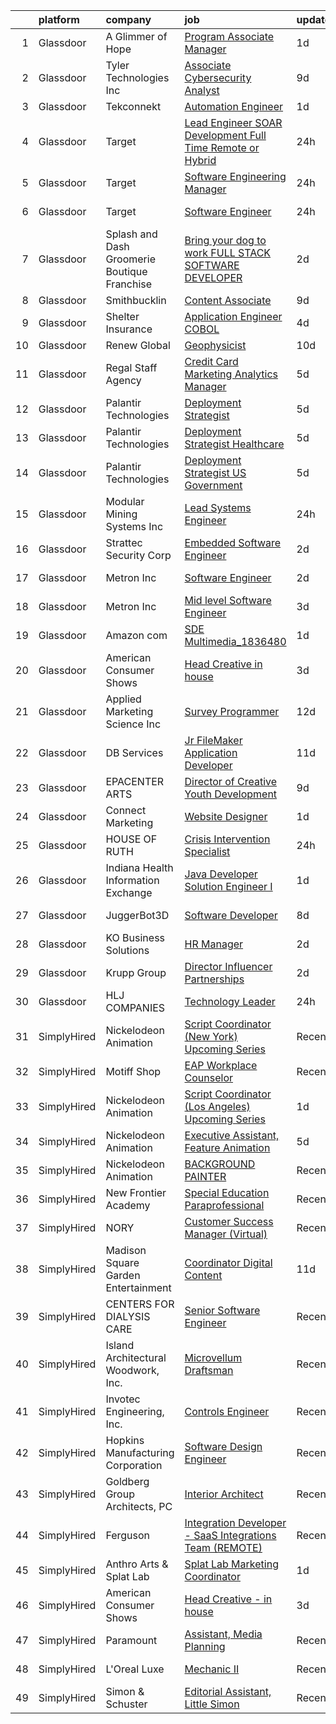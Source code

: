

|    | platform    | company                                        | job                                                                                                                                                                                                                                                                                                                                                                                                                                                                                                                                                                                                                                                                                                                                                                                                                                                                                                                                                                                                                                                                                                                                                             | update_time   | location              |
|---:|:------------|:-----------------------------------------------|:----------------------------------------------------------------------------------------------------------------------------------------------------------------------------------------------------------------------------------------------------------------------------------------------------------------------------------------------------------------------------------------------------------------------------------------------------------------------------------------------------------------------------------------------------------------------------------------------------------------------------------------------------------------------------------------------------------------------------------------------------------------------------------------------------------------------------------------------------------------------------------------------------------------------------------------------------------------------------------------------------------------------------------------------------------------------------------------------------------------------------------------------------------------|:--------------|:----------------------|
|  1 | Glassdoor   | A Glimmer of Hope                              | [Program Associate Manager](https://www.glassdoor.com/partner/jobListing.htm?pos=117&ao=1110586&s=58&guid=000001812d7e97e5816f40a807622e75&src=GD_JOB_AD&t=SR&vt=w&cs=1_41653042&cb=1654325680592&jobListingId=1007913892286&cpc=32919853CE787A65&jrtk=3-0-1g4mnt60ir056801-1g4mnt612mfor800-ed46a25654afe8e4--6NYlbfkN0D-TaUCadRmT4KQEgVKgLrSkve3sjNr1G9RD-_fgIRTo44UCtgZmQixJGjv_fAhQQnrTtERCculA2qved8XmWyYwCCjsy7HuB-uWh5vMYMtquE4Tyufuq-RDVUDiZrL_kW1kdiV6pVwqPiblSTfe3iMQNTPWr_-gflW4-Yyy7sFsg1Bwr79YCZa63sX7HgZwYgKS85b0uK-yLv08g9nP6bmDTt2lOARjIcxOU4v2Z8atSO6EohF0nfWEqLZLYvrwo65qVZBnh9s1D0B2DPHRA6tDoSR3ClLAvNmr8HIVez02kMR1DhqePUC9FfVbTt478GuODqEAhweuMTd6fZssjS-Fl8Unv1sGv1GTb5uYp02fooL0Fm8sgKBpJQFshPqoBptMfd1KHj1-OTvFTIxRy0W25lO9wEogxa3o4v-0TrWMoEIGONsSkMe-6eJjUwh2ncvL9D7An6bee-A5B6hG83moPRrq7X9gjlzkQP9zJZvrP0gc36hfndwoDZtl1-cw-v-sGyDW50vV0gNQKoLfkBkDp6yICgf24q4CcJY1RBBFg%3D%3D)                                                                                                                                                                                                                                                     | 1d            | Austin, TX            |
|  2 | Glassdoor   | Tyler Technologies  Inc                        | [Associate Cybersecurity Analyst](https://www.glassdoor.com/partner/jobListing.htm?pos=109&ao=1110586&s=58&guid=000001812d7e97e5816f40a807622e75&src=GD_JOB_AD&t=SR&vt=w&cs=1_c8cd4b35&cb=1654325680591&jobListingId=1007892946825&cpc=0B561D89933DD0A0&jrtk=3-0-1g4mnt60ir056801-1g4mnt612mfor800-8d737d26a9aa76ca--6NYlbfkN0CeE3Wp1M-8tH35RiH3f1Z9bIMggqs9mWwktycFHRXbIf7vsqZ4_y01WCj-t8XukpKpp9s9rQi8CKZyz0rGYbaEs-4pDjVQew2ZP2RO-Fm4jM8TUERVPQmvfuRkvRt8tucD42tzyLIYn1La40wr5eW2-dGrlnlAtqXQoEhParkpKvQrfkW0ZrEybMYVqO_VKi317CwBAt6CwZ929WRrpjFRO5ZWDpYJ992nI1xdzG4ayFvPavH0oSvZnSID8RC2iD4-ZsBJ1gOttlTn5dkgfhkSW0JnG81DY6R86tsTdq60ajIf9SxLyPSk6YhHmhRlqYaIS4Ze7T3_jMa6chQyzFDU0YNG13fUpnFG19WDjjUbl9kglarxmEqc9_T-zXJ3M2eASwm7vRSnTNDCpGUU2Awm6OuXF-a9B5BctvA8yb1OrxACpwvS3eDmBTP-SFH8WZwb_1xZIV1hqEwzfi1mG7lL3FkhUCz9fAFnX_ZzToraVc6Y4wkuOz0v9gTDMiSzL9NiBeJsJV8u9xTldo_os-Irq-KFGaq-KY4A2nmG_ieRDEtyS4IA5OYSP4reGwokyppqymGvvoxuyw%3D%3D)                                                                                                                                                                                                               | 9d            | Yarmouth, ME          |
|  3 | Glassdoor   | Tekconnekt                                     | [Automation Engineer](https://www.glassdoor.com/partner/jobListing.htm?pos=107&ao=1110586&s=58&guid=000001812d7e97e5816f40a807622e75&src=GD_JOB_AD&t=SR&vt=w&ea=1&cs=1_1bb2cd84&cb=1654325680592&jobListingId=1007914172930&cpc=24BF2F2386F532EA&jrtk=3-0-1g4mnt60ir056801-1g4mnt612mfor800-c3f7e29d6e54116a--6NYlbfkN0DfhRLDY5E7BVY3xhBTAobuSaZ3WR2SqAJ-w4NHeQGDZ7E2wUvMAUxA8u4b9YGJAm3v0P0ftPAzcc86WKqwwI2KjViKv1bOuB0z1GowHxLzZ4S3QGHSb1WcNOpQroL4BOeIM4DNbWJJrZuTFOuASJ8xp3OntdWHFlUelpfETz7AJZAOYArHKLAsh-64WCLpKtEB4SxZrOc7Ldt3opwg9BOE83DFYWJjgKcNdygd-jCBnxwPfdgSXhEd28IDCJbkWqdVz-wkGBtlQDI5nJ-uOSr8HVwHfQhEKPD3g7dQLLQvMiQwyR0t9gX09qap7ur7d1B4-tQ4L9eU5RkvUH8SoyJyM3IceFTu011jhFpjxje15_q7W2g0TRsZ1KFvPb22uV8rqheVlKJWYFSlqesXVolVSCN1SWHa72oVK0Pu1zyDgl8wmGQWiS82rNZjpuM5t9CNRfl2-6cGaWaRy-DFwmwDo8yux9Tz8XqZbFnnD5t4G8uaeLXMg0Wc6Wb4aARCknokB2cmrqTJFg%3D%3D)                                                                                                                                                                                                                                                                                      | 1d            | Remote                |
|  4 | Glassdoor   | Target                                         | [Lead Engineer   SOAR Development  Full Time Remote or Hybrid ](https://www.glassdoor.com/partner/jobListing.htm?pos=123&ao=1110586&s=58&guid=000001812d7e97e5816f40a807622e75&src=GD_JOB_AD&t=SR&vt=w&cs=1_9d217dc2&cb=1654325680593&jobListingId=1007917053590&cpc=870769263AED881C&jrtk=3-0-1g4mnt60ir056801-1g4mnt612mfor800-498bebbec4331124--6NYlbfkN0AgONBeCfCTVljpwzR96jFX3mtyFC--n153CYnqiKkqIbEzGownH_L0_wgVvmdp1a1s3-ZRGcFGIvFY1L-WgGVXFhoIfdx3oMgNO8DUG8Yso_CAIQlSiDry8VjlL-mu-eF-2qbxvvSgn-1l3I80NhtPIcBNfojiYG-hUbLNImg9ZRUvLlG3nPRqGbXzW89K0cpRYcSrl1G23MR9I6qEhzwSRpTejjtiZQoI00iLMthdXcBpeAJQIFPVVWYARyuxYu2JPlIzjagUOIiYCzDkK3MVD-u-ulQSQqwGriLQ4VmoPkA74h862221muYUZTwpsf3BSiLFhbldichU7b3SeGWofacnGRRBiJ1tDm8RbTbPRJd9a3sEAEXuA2M8dVKvdWichqlSPEmW06USv_mE7z4HlM1pzIP-mUKi0fIJBlBtB1G3_DOr5A3-I7E6ItRi5sI%3D)                                                                                                                                                                                                                                                                                                                               | 24h           | Brooklyn Park, MN     |
|  5 | Glassdoor   | Target                                         | [Software Engineering Manager](https://www.glassdoor.com/partner/jobListing.htm?pos=122&ao=1110586&s=58&guid=000001812d7e97e5816f40a807622e75&src=GD_JOB_AD&t=SR&vt=w&cs=1_70eedc71&cb=1654325680593&jobListingId=1007917053600&cpc=AA7790897323AD50&jrtk=3-0-1g4mnt60ir056801-1g4mnt612mfor800-24d006487e840ff4--6NYlbfkN0AgONBeCfCTVljpwzR96jFX3mtyFC--n153CYnqiKkqIbEzGownH_L0_wgVvmdp1a1s3-ZRGcFGIg1sJQOumxjgxikiuSOaff1YWLnaA06hfVUH4WhydwQ2jdYA9yOiBMtTNvblURwUPzlAvp3mZYdFxiUCl29S1OKCrhdIjV-LWFHjIkRK0-u3SXgz1j9rPNGULgHPBGzC8ejsiSiOrSzIh7jlF7lZJpt10Eu0rWOgWMZocqTJy3kG06rcYwzebTPXd1d-1YlX6GUigoaH9SfDmzPMBgSmhnME21VKJk_wWpB2NNZgjvnV8pl7ROsUIbr1xVbZdtRpHu9s1qWNn_ownbFjtfd5iZHBVFoJqyvZdTQapx61PTuqpGlPtljWCUH5W477d8T7rdBUjA3ynlA7tgVg45C_64OiCFE9NDJZfYeBwjCG8jdKuj1rLsGbt-o%3D)                                                                                                                                                                                                                                                                                                                                                                | 24h           | Brooklyn Park, MN     |
|  6 | Glassdoor   | Target                                         | [Software Engineer](https://www.glassdoor.com/partner/jobListing.htm?pos=119&ao=1110586&s=58&guid=000001812d7e97e5816f40a807622e75&src=GD_JOB_AD&t=SR&vt=w&cs=1_f2fa813b&cb=1654325680593&jobListingId=1007917053596&cpc=01C0F35AFA5AA31B&jrtk=3-0-1g4mnt60ir056801-1g4mnt612mfor800-8fb298bdfeb5b56a--6NYlbfkN0AgONBeCfCTVljpwzR96jFX3mtyFC--n153CYnqiKkqIbEzGownH_L0_wgVvmdp1a1s3-ZRGcFGIg9ybXwi-yVlJz8N4FIUy7YDJD3jC62dr9q1D6S9yr6yfkzrie0A-eD-W65RbeCTVouAaN4Fx0G9vg0jJeyMErf0M8751VJS3MxCtYy-zEIbgd-w1nT3cJnPEuoGUa6fIS8El3rfaDGkXw-EXTAhymRbIB4Mp4SYP5Fru1skFYtnghGMWRl0A0QQvsCPmshcIxu4-yWUgp19WPL0iEnCtif52HBfQvh1ZaxPHyOh_8SGiOaOAAYHbzTwOr6_oGZmR3pfzjFRxn7TWA0oNNdC3QJMG6c_7OcYwwPj6B-erba6zi1ySIhzUgshJ3vDG07COaFRrEtPNv29RVEdZ6WsRsd_-SPCBFjaCI9Z3YOncl0Ef5YeCG2veGw%3D)                                                                                                                                                                                                                                                                                                                                                                           | 24h           | Brooklyn Park, MN     |
|  7 | Glassdoor   | Splash and Dash Groomerie   Boutique Franchise | [Bring your dog to work FULL STACK SOFTWARE DEVELOPER](https://www.glassdoor.com/partner/jobListing.htm?pos=108&ao=1110586&s=58&guid=000001812d7e97e5816f40a807622e75&src=GD_JOB_AD&t=SR&vt=w&ea=1&cs=1_08ec7deb&cb=1654325680592&jobListingId=1007909250443&cpc=1B5ACBA47960D310&jrtk=3-0-1g4mnt60ir056801-1g4mnt612mfor800-78820c9df49f3950--6NYlbfkN0AddkgEm3Vjv-cURhWKlqNVMEkgWzzNIGl8NIe4vyvGR0YoviK3crisn5lmX09mHBrTC9Kd9KHTPtQsgOIiA0O9DkMw4NeVkhC1frHP0lUJ2AZQCnBrQsjYTOqXcrnWgokMY-DygJQUmRDMu8VwKp2lCwAQvkt41kWt2R4AQNXsV2ADglhNI3X9TbQz3JmVqTb7xjLbBMLMOtXDOUftuSyJNOTdgxL7eAa6TGd5f0OrEauj0wiG4MQQltS9B2AYtt2ISnk2PQF72YB1DTAl8G_n-CHLTqTVE3S1GRxpaYIC8pFRS549LukJKsLml3yRVWOrWmbF-4qCUQTYJKYSpb-ebYNU5uslO2KqDftj4e4pwy-FZE3trs75eO-vlgFCn3CDzpoBRtpB01rWVniRCFNE3fwD7gpY7nVxw4Y3pRrOawSkCqbcTh0j4Cmb-t6eVN6ZFK8Zc37n8duAqZgHkl7A90avIiHKk6vGwpi_GrBUNQMQUmVJxMJf8Njz3MXAWh3iqigxoOYmWJC4iRuQPmLhhafLGDOtxbMY9kWQptJ7eA%3D%3D)                                                                                                                                                                                                                     | 2d            | Saint Petersburg, FL  |
|  8 | Glassdoor   | Smithbucklin                                   | [Content Associate](https://www.glassdoor.com/partner/jobListing.htm?pos=130&ao=1110586&s=58&guid=000001812d7e97e5816f40a807622e75&src=GD_JOB_AD&t=SR&vt=w&cs=1_89ce9de8&cb=1654325680594&jobListingId=1007893230275&cpc=608BEFD8E68346F1&jrtk=3-0-1g4mnt60ir056801-1g4mnt612mfor800-042ba31e0f1cd3ed--6NYlbfkN0DhniCvcXf3b5kwRTrTq7SUXbuPOXuBjaQasyWwKbMI98tYlPM_qQFwYQcb9E5y9mXFX-GiC0n-dNPxiQ1EXUUw7LkpIpjy1SRV-zm1MoE5efLkBQZTCItxUdLoEmKUr6iDq4CojKlVDom36Owj5MWs2IFyFMTaKijDqtNPEQrIsZPF_vmi95YnW8FsL8YiFeHoDcsmTO30Ldg0d6c3XPVd-10wT35vx7L_mZ4yJDNOysR5Zt5LX8_RHlpA5ZfcM4FaEx_AiAxXva5Nmv-lW_qG2GNxBbNpaYnUxMQBHy9e5FfVYWh_K6jJowq4LECZMNOylFrjCSZsDLYYkZJsIilOiVw4j06ZAd82_onewhaSE2qkhxYXavG97o4qPUqzi2WHQIYAXcI08BnKk9_GAWQDNbLJfnl4GFy_fk-o3OkS0P7KH8oNJENoP_VvgPxjk6WmlgvwidBduhvbLtzDdcnyoANGy6rkZHY%3D)                                                                                                                                                                                                                                                                                                                                           | 9d            | Chicago, IL           |
|  9 | Glassdoor   | Shelter Insurance                              | [Application Engineer   COBOL](https://www.glassdoor.com/partner/jobListing.htm?pos=105&ao=1110586&s=58&guid=000001812d7e97e5816f40a807622e75&src=GD_JOB_AD&t=SR&vt=w&cs=1_804ef9c7&cb=1654325680591&jobListingId=1007902396982&cpc=E14DE64FB992E50F&jrtk=3-0-1g4mnt60ir056801-1g4mnt612mfor800-0a357233755c396b--6NYlbfkN0CUckSF80_UAOhu1P5binJj0roGM5qpzQKIeJexlk27IhP2J-RD8E_n73n-92l3hVtgAS2KvaE6__R9wqm2I_yMc4h7zGA5uR03PwZ3GsLsytXyPXS-sQj81FDdtNN9saSuEcWExbPkrwOI9XjCwkMZSXnGSx3-uLAexipV4HOhZnKkKvhLbiMvt3p7wMGegFhfCMRGM6mN86_GmQf8im5DMQPMxfjcHFq3M6inCd9WN35ocR-mAWiCOqH3vPU_oTaz0u3XJehZY5L9iH4mfv2Xan1mNGea1WrhO_9O1P8Q-d0Pumlw1j1cA5Fn-0UrjKo_m-26Z9sXq-dmcGkrY1nnzTK3IKdjlH9Dqgfl5a5DFh1yPbaHhb_Jok_8lzqnaA4Pb7hBKOetcvS7TtzcBZ_V2XXy8PhmYWGEJfGCfnvbZWiFJZJv-3OKhq4JTl80yuhaoNKOcnpHQREHn9TR-VyqBKzIhDDF3LZ0WWW9nv7FrCeX5qYc25WU8cZTNBUyUThFK0McOV5FNCONAZJwDrlxsXEaULfXvQCTAKmDGxyM3Yr-U4Y1smZp4GxeJ0C-khkSjDJu0KY7F2EzlixEi_gqqc2ZNUr-wMzCvooPV7JpJsyuRAyZ1r3t_Eq-oMiYSWA%3D)                                                                                                                                                                | 4d            | Columbia, MO          |
| 10 | Glassdoor   | Renew Global                                   | [Geophysicist](https://www.glassdoor.com/partner/jobListing.htm?pos=116&ao=1110586&s=58&guid=000001812d7e97e5816f40a807622e75&src=GD_JOB_AD&t=SR&vt=w&ea=1&cs=1_9df63774&cb=1654325680592&jobListingId=1007889348443&cpc=E04C949A9101C6A2&jrtk=3-0-1g4mnt60ir056801-1g4mnt612mfor800-4d58a85e218eb69a--6NYlbfkN0DVo_rh8YuhxNdaMOSxwMRdqiHdhybzQX8cWjxR2cmpTmdTW5Wdi-HIcTKlF4SRT6DQCd60D6ca23rfPOM_4u2UaiVqzhHQZo-LshT5O-ZjpSSrEQx_666Fo0OwFRgcp9lRsSsso9L9XZMRkqqSr1pdt57b0gUb-kMSE6kpEkTn5telkR6WoKa5iOjAA7kF32xrl-LIMOjTUMT17nEiHGEdI25Ggcb0SvYcMKdx-ztMeNbZdgmMCSGO8NyJ7pHeaz6LUXYFhls4TXApcSMdLOCUf6xg7nYW0FTcMKJSNcOnnnQHZnQ9vpJVnpAAHfTagvxlitlmrpcqTLX6H1HYX1SuOPclgx2O5GEZ3icGmxJ9moDwdlBYECbKKTa8hgi9UmuS_KigOPmM6usHNnYaI5UfzcJjbCE42Evb9rvC7-gw9kSszqAQXaCHpMbKoMVMK3YThAaNXe8fO37uNSn-_0Zfb9X2GAqhy7w4hiFbg_xnt23XeRIHqewkCPc8O0Z6Xmw%3D)                                                                                                                                                                                                                                                                                                           | 10d           | Remote                |
| 11 | Glassdoor   | Regal Staff Agency                             | [Credit Card Marketing Analytics Manager](https://www.glassdoor.com/partner/jobListing.htm?pos=118&ao=1110586&s=58&guid=000001812d7e97e5816f40a807622e75&src=GD_JOB_AD&t=SR&vt=w&ea=1&cs=1_a808245a&cb=1654325680593&jobListingId=1007901756658&cpc=1EC006BEB16B588D&jrtk=3-0-1g4mnt60ir056801-1g4mnt612mfor800-fbb753db1c6a36e0--6NYlbfkN0Bzkuy17zoNwKMVjyusHhR7JNYo3SmelKzW8jp1Pa4TkxStCUINJHKEs-IJhecjBEOMokPGyaff1aXqsLKDWakR6CQ9PyDMp5CZwtjSRZpFwNqlMTXBUF-UqjEbX18BedRqlrxXFu2-P63rxccaI1oD__x0_h3mNlrZZrHqHdlqUZuOOFvbvo2iWTLBiNjlbJIIBRd8_NhksNCMalr4k1FsB9v8ZLn9Tuq0X3y8qPWngVZK8MlgGcaFb34dVgylSBsHFpfkc7VFwGq3kU8SZon5kBhZZvSB2xgSSvIzEcnaOdUxdyQfjarcAwIW2pf_LiFVS6Qr8347rBOc64N2UTVUTgDM0hsG_VuzLCICcEosmeSWaE25rmYRiXG7kwDeWAYDzGxluMOJ4WzcNC290pFVeAgsyWLfQLCxflXZaZQbpaMFr5WYMwao9xKUnNWK_MkjhLfl3kXLaqR0J6iKoekfecXYyvBFGXaAGloq7LQjGEj3w_F6dUx6tk8YmMEIK9s5ghpmSPft4PU7y3MkfUXpmg0gqVHcbaA%3D)                                                                                                                                                                                                                                                | 5d            | Remote                |
| 12 | Glassdoor   | Palantir Technologies                          | [Deployment Strategist](https://www.glassdoor.com/partner/jobListing.htm?pos=127&ao=1110586&s=58&guid=000001812d7e97e5816f40a807622e75&src=GD_JOB_AD&t=SR&vt=w&cs=1_8863086f&cb=1654325680594&jobListingId=1007901705402&cpc=8F7BC0C6B9F707AE&jrtk=3-0-1g4mnt60ir056801-1g4mnt612mfor800-38aa2cfda64247ec--6NYlbfkN0Brd2bbJv--kwJLf5E6dthOUocw0FyT9949Kzz66cUevmgVuLUFWYj_oOBcuZnSDrMJmgazNo29NBZnqanxaXe3bKGW7I2XAL2xMQuFT10YS8E7_shlxP8Ah6qZEAfjv7lcWpLlCvp2kArpLjGp0a-5wZ9xNCk82JVFwvRDgT7EeEiAett5z5cBThgYhPVJw-pCtJ77dBAF-rYo2_1sDe7snMc26sbulkQNN340-u9xB7dUrKiA-MXOwc2SnUXTUl2OEJvqzphPt_gOM8Om2ShNTINDPqXCqU0ElljkBNEgqOoErkx673R6NIScL54kdkRDt5cHOANAOzxIR8De8GL8MVusX9aAM2WRGjDJqpXWaxI_0uyylwnpfgDhCMCOvT2KfGvvSAllL77MqEOe4Iy1rN0bYPE9iZf2Ql7eWbD9Ovv0ULgB7eM8trH4kXZTqxU%3D)                                                                                                                                                                                                                                                                                                                                                                       | 5d            | New York, NY          |
| 13 | Glassdoor   | Palantir Technologies                          | [Deployment Strategist   Healthcare](https://www.glassdoor.com/partner/jobListing.htm?pos=126&ao=1110586&s=58&guid=000001812d7e97e5816f40a807622e75&src=GD_JOB_AD&t=SR&vt=w&cs=1_048b481d&cb=1654325680593&jobListingId=1007901705382&cpc=1641D5D5536C06B6&jrtk=3-0-1g4mnt60ir056801-1g4mnt612mfor800-935f1ab8c6373021--6NYlbfkN0Brd2bbJv--kwJLf5E6dthOUocw0FyT9949Kzz66cUevmgVuLUFWYj_oOBcuZnSDrMJmgazNo29NHPVeRA3BNKqnnnpgbg9mMeIU1QakFiQZR04gWu6TxyVrOYOZv3bYYxa6h_QE-VkWJacFwEfbSdN5mXbMq-TzIKSHhO6pqNIKi_clCw8GFPcyCA7AJQYQgTIUXq4D3WUZMrcqAXX4siXBn8j3cLNAvDo9phkyvY0NNpjVMkT__YubrcQ5a3TPUHLcWJmsSpyTYVGl3xaD4RSqMWWpqtXvIwQONYwjo2ZgHsqmzXbc0-wVjFirPmvUrIY1ZqcNGr-l9IcyRST1Tf4oWnvHrsn0CyRv36Aki9S8FyyhTU9NxzgzzwKq0QGhl8ru78J422xLjmoFezVICwUeNxEfYYYdtY69RbL_t_QlLZWFrxdoOgMPEDxOgrPLIk%3D)                                                                                                                                                                                                                                                                                                                                                          | 5d            | New York, NY          |
| 14 | Glassdoor   | Palantir Technologies                          | [Deployment Strategist   US Government](https://www.glassdoor.com/partner/jobListing.htm?pos=129&ao=1110586&s=58&guid=000001812d7e97e5816f40a807622e75&src=GD_JOB_AD&t=SR&vt=w&cs=1_15ea7957&cb=1654325680594&jobListingId=1007901705387&cpc=83630893E902B957&jrtk=3-0-1g4mnt60ir056801-1g4mnt612mfor800-63e49f5c5f35bec9--6NYlbfkN0Brd2bbJv--kwJLf5E6dthOUocw0FyT9949Kzz66cUevmgVuLUFWYj_oOBcuZnSDrMJmgazNo29NPIPKrrX2ALKSyUq7D8n3uTx9QDLsC9Uxo8inaD6610sjaw-jTaBvXjrxp7y10KXjtviNrdEsGBW_xL9x8ObvDdnJZMKIn-pLUAvs4arvMxpQ8p4IqIli7kVncgQpzAUudezyotkkPmCoWWUjV9n7UIG8vJ-K1GReumTWT5kGsCvjJBcZPEG6aQ5DAfNXXWAYlfXbpd93EPp_D18NlK47IudugIpS6_gif2DAm2UKT8FSpsuYJt24jAec4N0Px5rkq_Dj7SNgKhUIiuYDTAyuX8OW4fycqZLFM5wyME8zQ33F7WI7Wej2nG5LL_G2_iwL5MpUQ1s57HDxugginogW_GclU2tbBWtoLEw8TAAMZJNOwa0N7oTK7o%3D)                                                                                                                                                                                                                                                                                                                                                       | 5d            | New York, NY          |
| 15 | Glassdoor   | Modular Mining Systems  Inc                    | [Lead Systems Engineer](https://www.glassdoor.com/partner/jobListing.htm?pos=115&ao=1110586&s=58&guid=000001812d7e97e5816f40a807622e75&src=GD_JOB_AD&t=SR&vt=w&cs=1_24a10cb4&cb=1654325680592&jobListingId=1007917229392&cpc=1959DAF898583D65&jrtk=3-0-1g4mnt60ir056801-1g4mnt612mfor800-a5c857e159a266c0--6NYlbfkN0AQ561ay1wlpwwhdtq6_0MXzi4IddAut0DfJRQGYNB4Gnf36EVxAOZw7ujldifRfqEAmeZLr5YP98R5P1sfYmPeUIIgOsCZQpsBWpjbgLERNabES7rJda09W7DPBaltD9eGXIM62bLrQpKYnLO3-1uGgz6lt2hFCe2Jn44ESF-JO3x-RMeKt9bYnDm2V4Dtt_8Gd4VF1c32PTSNgXvjh3gMC8Q99Po823aHYrShcJ-uQlgQkWBacptSgXR93V3TUrEBXfD_YYtt8t55xpTLZvQDc1oZ3l0aS7uM5oWs2Kw0c1hzfz_ORgIu5pzFZfT7D14FT15ChhDjCCtFY63QFx-_tYFWpQRj7_LU1vM1vF41fOI-NOZUrnqH6gSNvPbOyko8tDBavE9-ygXbFkB0vnGNhL_zoiEi4zpQNlcDJ_BoXD7Nx6-lA06-G1SQhFe986NXfIKkw27FGGqtCGRedfsghgpdt6PLw3i023ej8rg-0MiEB4Uw9e3EyNmrqMdhPHA%3D)                                                                                                                                                                                                                                                                                                       | 24h           | Tucson, AZ            |
| 16 | Glassdoor   | Strattec Security Corp                         | [Embedded Software Engineer](https://www.glassdoor.com/partner/jobListing.htm?pos=106&ao=1110586&s=58&guid=000001812d7e97e5816f40a807622e75&src=GD_JOB_AD&t=SR&vt=w&cs=1_991b7219&cb=1654325680591&jobListingId=1007909306657&cpc=958EC63752305F52&jrtk=3-0-1g4mnt60ir056801-1g4mnt612mfor800-36ff7296ebd912e7--6NYlbfkN0Ds6hp_S9GUQDQFu2ynQ_iItyknFtJ18oRcs22e6x7_M59LDGlCTt44KUNxFWXxkKpsTJ0wafAK7IUl6s_7Bp7RE8z5yz_DrHL4gOWNag0Qhpy9Bnop-2VAQD6GvhNKBrQXh_mvbzXOG8lz6t0LtyyrveWhTPa0IPYmTtxTtdCPjC2JdwT1552hg_9XmbweTbFz0wgV7Tch6RuB5LGPvD8wDHlb2vYkbt8I2SmNfMunvBcKxUp65YK3n6XmMeKJYr8wa5Ml56JDklJJqDoL79huIA1Ub14Ah32dOGb1bKaiITVm5h82k1SOqK1zQ81oWFp2Y2IOLUSbQFrsLPe5Br3CZQyimUDIlpp5QfNVtCrrzoKDLIK0JAX3M1LGeCzXLyu5pAcUzZ7-8fh_3GA_znAyNVlJgXfffyuDOo8ALsOpIXxLA0ooRfiq3Th4EmdYYqS2mJsCcHOawH617oZozOqjL1KeF2KO5lc%3D)                                                                                                                                                                                                                                                                                                                                  | 2d            | Auburn Hills, MI      |
| 17 | Glassdoor   | Metron  Inc                                    | [Software Engineer](https://www.glassdoor.com/partner/jobListing.htm?pos=112&ao=1110586&s=58&guid=000001812d7e97e5816f40a807622e75&src=GD_JOB_AD&t=SR&vt=w&cs=1_9108f5a6&cb=1654325680591&jobListingId=1007908920911&cpc=C91F49772908B976&jrtk=3-0-1g4mnt60ir056801-1g4mnt612mfor800-34cd4c5963e03635--6NYlbfkN0Ch7hKpadESJfgro1bG73Kra14uv7livYd-0V2WnZ0_gNzUwcoeI-SmuItXkT7hllJc9n6GwPCN2tZMNluEXwvHifl3FX3mqYulSy5tZDpshMoxkgmTz9GINnujcITm2pgsAdEbxqkjMZqSku9cL5Ya6Eqf6a_hMUbbCnxs_rPSOeGP3msspI6ZO3h9f1KzsBb203_FiYKzwTcuwRfunwbfhYIWbGaoYOuBIkyQoZCfyvkLWWT8T4YEBM37bTNu_-6SK1QdYkT45OkkcU2LWyuTl9QqlWzL1fxMzBHHACmsmLaH2FvpNhLlDeFWcp36LX3E8FRXwpSnAsnJXh6FT2xAKzWqzOBAx5iSQljk6770zPz27O597j1rSt84ilXDKMqVyeqH3I49OJM_-Bw1rws864nL62DGe1majBIVJY7MFdzV-44eIV5exXiV8eOM7ajqxBQO8KOjdsQKFFiXcl2Q-v0VTCabctsx95NjC6FHi10CSwn4v2tbNMdEdEyqnidaEAIep_wJy9WGZkeiJ114LOhDep4gvabgzhL4WMk5dzfzlicqGlJNhCRLvGB5MrCjHyn7UsuFnJgfp2hBcPfmeTCPwLSAosfaFLAEJSg-c44ywCRDykhBKpohKtfDmw4SK_F5ps9Z5YzUHociyZEZo2k5GERek7_FtRmwEKu27gp_tVZ_NRlEKSdIhwZ_qQzvG9GBpfMhr_Stc8NlxocZlOnxiPcSLbkd4PzMT6JKNGkdwPce_ASqdPHpKU3OmdbM1sgaWuINn_y9flTq1QoQouVNMsUdP14%3D)           | 2d            | San Diego, CA         |
| 18 | Glassdoor   | Metron  Inc                                    | [Mid level Software Engineer](https://www.glassdoor.com/partner/jobListing.htm?pos=113&ao=1110586&s=58&guid=000001812d7e97e5816f40a807622e75&src=GD_JOB_AD&t=SR&vt=w&cs=1_40d6714d&cb=1654325680592&jobListingId=1007907102720&cpc=C3895B302F20F0C8&jrtk=3-0-1g4mnt60ir056801-1g4mnt612mfor800-81bc22ed8d1aa9d1--6NYlbfkN0Ch7hKpadESJfgro1bG73Kra14uv7livYd-0V2WnZ0_gNzUwcoeI-SmuItXkT7hllL8fWS1VGaDOc1m9CgaRUsOo7TwmQCLt6J6FNGwfxyZmVFAAEMv8-kxI5cvg9OZIdQsgPv8h4nSQXZsuM8NLdK3n6QI3ELJg5Jl90o4BiHrSv3rJmzfNmM26KyN9l6KxN9109VOIzFqBFmeAIBM6Pw1SnUvDClVYcts2mzoUheFld08Z4Hu1-0DnRnaOlL8YrHGeiD1vY5Ntmyx9jFBf8vzR_2lAKanIhuvmWq1EKrl8V4QEW9vV6kuvdKkVsBgDQ2xoeh6JYdIT0IwoR2cURi9h7SKEFBUyIEQFMBLOEDpI3Bd5gIBcR2FCZajxRkQwx-8VA0UdeAGJch5GcdsTBPOSHXAW3_Z6Vp1ggJ4p5pH6_5lAk3aNzKo03miB6ssL1DljUKpZNYJXwBGdJILHBVmySZgX2qglNsCwGtqKJW6cWHXAV5GO9GXiDIHUFEaQgORR-EJRug6CY9EJsgL43oX_LSHaAb9w9ALjC7kW0LY1-qC4HfNtz1-4uqoi85o6w2Efq9c1HtFRc6nh1W-hcm-hwIy1p7fWOtoX_SOMCC3f_v7L7zAARudXE3ZttR0o9lqMBUxBM_aCEPFMXuU5GOmMUaBXLQQMwJRe5iNt6u6_WusBqyk6ow0WkCuJbzxfLCRQwo7qMSuKSofjfekKaOGF0LFHOkI1p1RMfMNTebV79CjhWHJdzRHSEUdX23etK9MnKap7XRETVP5iIcllraW0kY1Er3K2VQ%3D) | 3d            | San Diego, CA         |
| 19 | Glassdoor   | Amazon com                                     | [SDE  Multimedia_1836480](https://www.glassdoor.com/partner/jobListing.htm?pos=104&ao=1110586&s=58&guid=000001812d7e97e5816f40a807622e75&src=GD_JOB_AD&t=SR&vt=w&ea=1&cs=1_b52f75be&cb=1654325680591&jobListingId=1007913734256&cpc=AA797275D70DCCF0&jrtk=3-0-1g4mnt60ir056801-1g4mnt612mfor800-b21dc45b1d400cd6--6NYlbfkN0Ao1sXqsfl_eKMvAUCHN22fcucLWVoEbECIQPomdFbHyzE-XdJ6ovdLF5oe8dJEiDiXlbTUjLrST4A0mzOb-EBTmzyy1Q4Bxn-O32QuH3tDepFeHForewxx9DalSxTv9KUFR1ZsfsnYEgof5JDuodR_clSstkHLINVyypftmVjqE6DcVJrUJdUIW9VbNpE-3yT3MRkJ426f60mBtXZwLWqGknpwpqbCTI2d864GUTLXygn9gvsRoWX8yd4IrgY1rdUwBrvOUIuwKMdUZjA6FwzFKuAzRdyVoAqbSuEekY_YPfMq7Exz5djw6eAk6QaPSxltNWkkWC3iH4iRn3VxEP49M3Tbw8syI5CoiQjixFqekazd2Om7M_mLZr3139SBMrx-X7JU7dgE51hL3JJ1Nc5t-KbxjyNm64CUQzDfvovw8c9Hd-Ss9diSiKYtk-JfDs7Mgp6RQI-mlIkeZbv_L8DOI_ciB1hyEvw7Qb6_1Ys8wIUcShQPPc6S7oIlLxI-RRp-9e6txiHOiw%3D%3D)                                                                                                                                                                                                                                                                                  | 1d            | Remote                |
| 20 | Glassdoor   | American Consumer Shows                        | [Head Creative   in house](https://www.glassdoor.com/partner/jobListing.htm?pos=114&ao=1110586&s=58&guid=000001812d7e97e5816f40a807622e75&src=GD_JOB_AD&t=SR&vt=w&ea=1&cs=1_b5668527&cb=1654325680592&jobListingId=1007905200479&cpc=217C45A42544DB93&jrtk=3-0-1g4mnt60ir056801-1g4mnt612mfor800-968deb86dc55e2fb--6NYlbfkN0C_W2lilyPG5cn45zLqKUj4kAXsYkOfw2aTcO7iv8jUnpHu5VyeipPG3YYG4StJSnV_Pd-6x3EYCKj0xmimCZs4xpfpJubVIGXRlVOwEV7JYkbdHZSgCtHGH8pqR9flPZkpV0F6vNbX-oAqdNC3CtM8v_uMhMDG34--KcgNvmYKOfJ2uWFXbBsJGK0eHM_BJ4OraCsyS6l8xMFJVdxZhvekS0d1Qmf1y3vb76rWhDPISJokmKe5xEqVfRVBrEZuaWoLfujxOVqLzzEJWUEjpvSg_wSl3-CinkPRZWaR_uD8VMXl9C0Ody-wi7ofOnNtTdRUdBHdOzb5B-4-cXhU5OmfwI9j-B0IZCuSOMMHHpEBZJwJRl9yfp0Ob96_24l2LwSgqpa-4ra_gfZyjoo1g64UjGJi1qbY1-WwfzLpbKdhKsy0XjmAmBeYMaTm7p1Qjw6423v4aSd9qdgzYC1zkfW05G3PDaXrY7zKX5Ld0J3-N4KNHJVWHZuGvGCAxyCAjAE%3D)                                                                                                                                                                                                                                                                                               | 3d            | Remote                |
| 21 | Glassdoor   | Applied Marketing Science  Inc                 | [Survey Programmer](https://www.glassdoor.com/partner/jobListing.htm?pos=103&ao=1110586&s=58&guid=000001812d7e97e5816f40a807622e75&src=GD_JOB_AD&t=SR&vt=w&ea=1&cs=1_043261cf&cb=1654325680590&jobListingId=1007882657978&cpc=9FB140FFF0D62C37&jrtk=3-0-1g4mnt60ir056801-1g4mnt612mfor800-17a17f02fbeb3a36--6NYlbfkN0APToHrk7ILONyRglvlT3LJMO76dZGJsKlG8WQjsY8Cq9XiAb7ktDbIncz-Mv5ln4wJAbXcK8FSfi3-nSnS2zoA8wKMFQ2w4AVNJtroef1LK6wLsaPsiPzWvbPO5qpUhalluF9QdVGK_V6TX-xDGezWilSxcVjMef62QOzaZWC0mlrjImFSvhYZKOTA-DbkKws159Ah4fn55yN5uCdkR_O1oxq624Ra5M2GJ3m76c9FPLWn2icw5UHmSF_JseUzP2EFdJ3_q35A8hJ3hRZ7iJBgMomMAjDCShEgfpbZWKVopG0PlCOnuVSrE70zyX7VOUkPsR5m_m1jOJMHI3eqOW1pi5Of88DcrG3hTvNV36ugEnK5Cp7hMX35yeLlyXYohe6vfnIa3Au5-NLm8XudiiIj8oKBW_MdNkwov9MkhftBkyVMJ_TkmUIB4waR8KL_D_OYV3ic9r9NGwCprr3fE7GQEoaodM6CB_0DnUFpWWjTuiMxSfcD4c8UWMSn5JCF1shsL3jnnRMVtw%3D%3D)                                                                                                                                                                                                                                                                                        | 12d           | Waltham, MA           |
| 22 | Glassdoor   | DB Services                                    | [Jr  FileMaker Application Developer](https://www.glassdoor.com/partner/jobListing.htm?pos=128&ao=1110586&s=58&guid=000001812d7e97e5816f40a807622e75&src=GD_JOB_AD&t=SR&vt=w&ea=1&cs=1_396d1510&cb=1654325680594&jobListingId=1007885153613&cpc=987D8AFE463DF687&jrtk=3-0-1g4mnt60ir056801-1g4mnt612mfor800-cce996285365d3c1--6NYlbfkN0BNH08xNr-jeX9VyyUulF50fCMVz2QxsjysJAGC1yYdwa936RwzMQJaCoKQcHnh8dNs7WOSIaRyS9Z_VISH6cgljCImcHX5IWlFNu0w2xFBWufvRb5BDQyM4N6KFMlHPoWs0x6a6sDbAbI0ju_3A_BrvX6Qk3f6MvfRZQMr_S4Sa7M9XVwbrrYpn7Za-GqTIlI3Z3GcpYHINX95sKT1XSKvpcc-9NawE1e5560D178M-uUgBbV9fxEY6mKqmVAsIxPbrlZaoCxEUaeqtfDpH6gv6iGRdTwxvIwF83U-TeZaexM1QdT_CNTyippfSkjOASvH6yIGo_AXMpJ7bOcdt78GdXcn_OIJQE_ZE7p94X1licZCIWwckiCd0emr-CFwklPAjBrgjcnS__N9KKjDjqpKUEy-hvuNKvJxM3Sk-NgwLs27WLjudG1lKropD8QQ_cFGmYEKbqgrTQdZD8OIhjWHj9IGWOff11G1bKg5-3n1EJUUsES7XrUccygn6wQi-ud5HcmWh76kFnPWEifok1wFF03AAvIZOXqs9WAXzxfmmA%3D%3D)                                                                                                                                                                                                                                      | 11d           | Indianapolis, IN      |
| 23 | Glassdoor   | EPACENTER ARTS                                 | [Director of Creative Youth Development](https://www.glassdoor.com/partner/jobListing.htm?pos=102&ao=1110586&s=58&guid=000001812d7e97e5816f40a807622e75&src=GD_JOB_AD&t=SR&vt=w&ea=1&cs=1_af1b952c&cb=1654325680590&jobListingId=1007893624922&cpc=80B915E8E3483F7A&jrtk=3-0-1g4mnt60ir056801-1g4mnt612mfor800-87de1ad08969611b--6NYlbfkN0CcZhUP2E9EOK60BEmcmWccN2D_UsH-geBDKNNvE1g8kNTz6ZXI3UzPo5CqNRvLd-IOyRmldD1N7t6CeHHqzH4eY3FP4mo9Ts3agYWIO2Ql5wynlpCtSwkv8j_dfYnz9_T458Ayd7bj_Z04FbCUxHQiMmcFbAV7BkGVq8-6B26MUc-E0wkdlpH4w0Aih9Tt4rz31A_Amaxwfxz3VHVqZ9-owmZX-qxbAduSVAFgAIGZ6A_WmnDB7M4R2pdBqWxlfUeEOiv-dYMxasuse1I5SwMDn1AoYVBQswMBPxGntZPy81rZoVd4i2RR2JAcFvrDIwiDyEu2v8Ma276kV_orYII0KboC3TnXIBYBlkGB_UTCffz2XG87AyhpqIdZXk6Q4Ea9viS5iwMvuApyZvuxhgxubYuYO234PsleFSIoSYDGQ1P0UHUNkc89kZm2CfnkDMrGYO68zONBkmeW4TenmB1pQxgITbOoMH6hyZ_tbIXsRwBtFoeql0YR-IfTmX_wr54S84mWHOfVmX3fUyM4jRzJ)                                                                                                                                                                                                                                                               | 9d            | East Palo Alto, CA    |
| 24 | Glassdoor   | Connect Marketing                              | [Website Designer](https://www.glassdoor.com/partner/jobListing.htm?pos=121&ao=1110586&s=58&guid=000001812d7e97e5816f40a807622e75&src=GD_JOB_AD&t=SR&vt=w&ea=1&cs=1_70e62717&cb=1654325680593&jobListingId=1007913823562&cpc=56C4EA4A1A191A49&jrtk=3-0-1g4mnt60ir056801-1g4mnt612mfor800-927f15994464d5b2--6NYlbfkN0AOU4CupoEszF6aan3T-A3z48ZUg4zNuZDs-C5FmGNPwjrS6MU4_JMJdYnkRwJBDKWmYmSQZpOqFpiqq_XaZRCj4rwdFgoOGeR1U2lhatFxECFiHteJYtSW_81fZQJ6_lgTICdxSsw2Zch6dBXqzf5NBAgxzbSGwdzn19Ymikje2OqfzH5bU5GYxPrVtmIqvYpVkTtJMPGg9XBEnQQQ29wco8vJZ0dKC4o8PP5xKj89reM_aBo2Q9dsMDfXeYUytZ3F3wuKgbrErMGYahnG_GbQs6hELkPLdtY9bbs78yRnttfqzwq_cV_6QN9Gvy34T6X04gwxHMm-t3fS_JhrF18qaVVYk3GQgxdZwNy_QQCegkHrgCIn_sPF8bSjELDq2REgJk29-5hG93RXBnZ71277pu_36Ro0FVhxZm_E1TBAw21PPd_Z042swT0eAoQ6lLjGd5H-a_BpOrKoU_J8jFaZwjne9Pf-VitiPkmlktCAk5hX8aRrNflhX-zrK1WyYcU%3D)                                                                                                                                                                                                                                                                                                       | 1d            | Remote                |
| 25 | Glassdoor   | HOUSE OF RUTH                                  | [Crisis Intervention Specialist](https://www.glassdoor.com/partner/jobListing.htm?pos=124&ao=1110586&s=58&guid=000001812d7e97e5816f40a807622e75&src=GD_JOB_AD&t=SR&vt=w&cs=1_567a4e10&cb=1654325680593&jobListingId=1007916109406&cpc=A8EA696C92E7776B&jrtk=3-0-1g4mnt60ir056801-1g4mnt612mfor800-1e9458395023bfe4--6NYlbfkN0DK2XkJiXCRyha1E96ai4drX-sIa4yC5J84fCB7h7fupMzx5VJLfi_Wkz36HnRKLMxAb7sNtUIui6OZ1y8BNli802JQBIMncQyBKgO7PDd1Br9VCMVtcsG6YIJK9YktIk5q4AM2RRB8EhJrB1l60CaQbFnITND-_f69tODs0nhRwRBbrJ7rTNz1Nl2x15ZXmjKYkc78LKCPE4Qr8Voz9oswhGFhL-qaABz_jK4pdTLRrWSyka6wSHYdMpkj-p0SVNYpsFfhUxdOpObP-dqsf37ZDCIpqjrEPaREX5OM-nP7FfXGYa2mMvYGgj5JGwApJfis3hIl-Vxrh-sFmRsjct2bZwzwWYCs6_q_WuvRcSRwcFKz5bbM4q4PGMg2wZac5mcoKWpWUwCIJE8CykYCypJBkwvPRBc-gBpIQz42qZ-pZp2QFIcyRPGcz6LEofC5yCZCE-uGq0wdcljPh1OfCwBv9dlJ2ncCRh1cs6CETxgpoA%3D%3D)                                                                                                                                                                                                                                                                                                                | 24h           | Washington, DC        |
| 26 | Glassdoor   | Indiana Health Information Exchange            | [Java Developer  Solution Engineer I ](https://www.glassdoor.com/partner/jobListing.htm?pos=101&ao=1110586&s=58&guid=000001812d7e97e5816f40a807622e75&src=GD_JOB_AD&t=SR&vt=w&cs=1_61685aed&cb=1654325680590&jobListingId=1007914091842&cpc=38F7EA1A390C3550&jrtk=3-0-1g4mnt60ir056801-1g4mnt612mfor800-da08fa9f022a3006--6NYlbfkN0AIL51zB9-ILhtu9CJeeMo3F6SHyqDwg12O1-UwX4hFYaTazvNUSbRhZ4aR4S6DGobRpAICKS2R-JnwPgQFFLKXT9k5LmZ1pbc0tv3IpwbCap3eoeIJrCdw4pKt0NADLZpmAXF_GsX3PhttZpYu0_v98y93VkLRFyvMgFCpBRctWJUA5kxobmexl8tMfpERWbc6sjzLUpe07Z76WQ9bIY47a-QbjQhBnCG79Z_PGuJ2XmCKgmOMt8k8iTNqdr7rAo1bq3-j_g-wrnNhRWjNQLp8jL8QvHPb3frjqW5ly7OMBwOEI9JpgSA5lIp_hMs2BpVp3I7IceuDnLpE9ZmNHxI-0IuoVdGo7anDQkJXndxXwpoQxms2SPAgkCK_XV50pQaH4KY6Jp_4d8C9C48A_FD3z40_ZZUAccxEkx-Sw9CW2xLeCQbuHznA8bsHEFZ4t-bmem5ryAMLmcYDKPEu42uhhcfGnAO6WbQLWzXSL-cT_etzOayF3dre)                                                                                                                                                                                                                                                                                                      | 1d            | Indianapolis, IN      |
| 27 | Glassdoor   | JuggerBot3D                                    | [Software Developer](https://www.glassdoor.com/partner/jobListing.htm?pos=110&ao=1110586&s=58&guid=000001812d7e97e5816f40a807622e75&src=GD_JOB_AD&t=SR&vt=w&ea=1&cs=1_8dbfb9bf&cb=1654325680592&jobListingId=1007895529020&cpc=998AB1121B01004C&jrtk=3-0-1g4mnt60ir056801-1g4mnt612mfor800-fe487e633f2c9d77--6NYlbfkN0D6R_LooIo0XrhooaEU74opfISuQnu_V8ZR3VJvibYqco5pcIz0yYB8Ieqd1FkhICQdZmwB1le4wLprn9-SLhES_P3_FDVEzkuWPMQTGt_ttZ29oX6OyOlV0ANOoVlJipMkrSpf5-MPTLxiViNojMGK759bWI0xcNHN1aAkc_MVoHbKbSR-NGx65tNAebyb_RDeCPyKcUWepYMJpwb9CWurAhnSd09NuydpLjltb3eFfpGsuXy3aGs96q9IM-0XYX604moUwY9Tko4MyBsY2mqwxKsWVamrN9MWK-77jlynYJj6jQqriHfKj1zZoQrlXo1jjoSvAnTUvHyqsO3ZQrUMawV-y7MAStp7NzLAs1nb2bDfH2GiIyVPdX8PAykXTudnJ232ofF71L6Sqd12LMvrRjks-zVtv-8WE0WeD7TW1voPi6gf4rFknBTg61eafU_v58MIBaEcaCeUZiwENAwdp2CUoY7n9jsWmgfJCgrihi5aDMEXVW3eDtc8UoDbOAgs9naLJunlrQ%3D%3D)                                                                                                                                                                                                                                                                                       | 8d            | Youngstown, OH        |
| 28 | Glassdoor   | KO Business Solutions                          | [HR Manager](https://www.glassdoor.com/partner/jobListing.htm?pos=125&ao=1110586&s=58&guid=000001812d7e97e5816f40a807622e75&src=GD_JOB_AD&t=SR&vt=w&ea=1&cs=1_12c86564&cb=1654325680594&jobListingId=1007910484821&cpc=D910AC0D9B8C6152&jrtk=3-0-1g4mnt60ir056801-1g4mnt612mfor800-31c5fbc8664ad677--6NYlbfkN0B-cLm-aG0DXcjQzvcpVUlo-eY7nDzLCkpWZMJIkEIOlhHiocmuMdOY6u68r-hu54DyhHvJH2jjQcE4aHw66fb-pf_r9nVO_YRtT00xSgBTtEUw7P67z5iA-jMnj0h4JDEJB0-zyhCKUpIsrXhy96J_HX3mq2cEJnHMN9ozlMkClC_1-vzbQ-vsYe0CMIdI-SN0Qp9_tDCfvkAN63REf8BeVOhX7nQ847bgEHNJ6AYkO6vanSmbRVkBeSJUVh1oSWYEn9R-xg-IIXb5e_XT84gIM58fRGzZmf-GO_67mzlQfK8C--y_MGR9Wx9bc11fF73KM9NsULQlyRvT1I6AWR7xafryL9dWFqj5rhg9ihvBHC3F-SbXgW3V-VNpTIZ5VheTKRDDeqnXCsjTB8QxEWU2tiCDI1N-Jt4TayrFLHy5J-EsyhcCHlqSdBbFfLVFuU0sw80vQOtdbMmo9OZX7zGU0dlXAaZQBnJKWOTQFE0dT5VOL6e03B1FfJCR-mhUKhJGeAKepMcIr-tQgtZG7iTkYuYdMJAJG7KZv8j13_laFMWHUbO5-7zhOqEnQi44ICik5R9KG3OYnIloE54iWwZXpa0SFd4hBMsNHzyihfl9nrVVSVGcG2tpEczUFJJz3V4%3D)                                                                                                                                                                             | 2d            | Chicago, IL           |
| 29 | Glassdoor   | Krupp Group                                    | [Director  Influencer Partnerships](https://www.glassdoor.com/partner/jobListing.htm?pos=120&ao=1110586&s=58&guid=000001812d7e97e5816f40a807622e75&src=GD_JOB_AD&t=SR&vt=w&ea=1&cs=1_fc9649e7&cb=1654325680593&jobListingId=1007910348648&cpc=F44B5BD681589083&jrtk=3-0-1g4mnt60ir056801-1g4mnt612mfor800-989fae8f8856b8ff--6NYlbfkN0Dga6rmef1_e4p1Wt9jCX8o3_dNzlMEdUQOSp54ZRLM7ODDb8k1Xm-Ibl7KaD-4hc_24pmJQ1FzLhXIDA5LVaDRBTGyJdJ-1YMfpn5PIdBCzRY6qF79Pn2sSDx5rmglCHyBOOWymQco2Ycu3rN2SIp-3LAKeTGIJb7RxYtz6RDXAkoy2oKVnttPWmovCylhbG7fPfgZbptSNAvEczyTQbyErd9MQ1IhoJH2nSVm2ujhyoSUjQoM7l7YGgAc5iHTKmxPyLYEcDiMgLM6T0aiBbb0J4JbtygfogDw5WaxRebf9KCkX9LaIiWovUfmZPzV8WWV49w8oOitoYft-GwXjpWBrqQFallf7kRNZfyW181C3oB7wLcm1a4OGCyx04zp6ZEuiEufMSdm7Skb2tQ2II5JjVQdIX1Xc5D9WdR93SlmyHC1tTwo_EcClC5Ce_DuwA8APnZQw39dWWXWyIAdHwehjvAm0as9Gb1wQqu7GGVcDwQY9WdM09YPmzeE0S-7ogZOuRjt-TBp7noQ5_tU4A9R)                                                                                                                                                                                                                                                                    | 2d            | New York, NY          |
| 30 | Glassdoor   | HLJ COMPANIES                                  | [Technology Leader](https://www.glassdoor.com/partner/jobListing.htm?pos=111&ao=1110586&s=58&guid=000001812d7e97e5816f40a807622e75&src=GD_JOB_AD&t=SR&vt=w&ea=1&cs=1_ac87923d&cb=1654325680592&jobListingId=1007916413544&cpc=FD0C804CFA90C8E1&jrtk=3-0-1g4mnt60ir056801-1g4mnt612mfor800-eae152a4a7e8ed0b--6NYlbfkN0Bi-g4OEguhQEx4pjzkmulzkFDPdVMQm6g82nLRMcVRUB-XOp5Bz9fQADourcgDg1lmLnKQMogT2QNaYdm-fw0qo21MUKYxHZseAAAAk049xVjp_X2_OxpGU6kPbk02u9h2jtFGp1XoXinxJ3Jkiqtvx2nsHusOMlYNKVb4Dp6t2Hdm9Sp99QR2txyLdbWj5rW2Pj3OvhiDavAinV-naAF3rzxi40gPDqJ9H0PAj_WQai2xZyHzkK1l2o0HPSoqRhnnfv3oPuq553OCmt7lS972VNh8vHkzaMpiCEFgrtYt81gkccQ9L4Na0TtnIHM5CmUW6y98DOmHy_WrE6F6pHG_52KiWdaAaKYx5U8x9nFca1YNw6DfPeQSqgHvV8-1q0RCQvIfxpwp1fC5zY6VZcQlDEdlIEsH6MyfViIk59uoLdGeLA6JhUqOPibiL2Kp4avHQX_CvOvF3cGemml08MIEwcSG_NTzapvQaA_cwkKO9iEMZUCpRuCAkn91VjgUIfRxnZtUV1GwsA%3D%3D)                                                                                                                                                                                                                                                                                        | 24h           | Remote                |
| 31 | SimplyHired | Nickelodeon Animation                          | [Script Coordinator (New York) Upcoming Series](https://www.simplyhired.com/job/KyF2nGT6J3fHJquWSAXB--lzfurcK9BXWGU_p3E5tB4zLOw0bc-hJQ?q=creative+programming)                                                                                                                                                                                                                                                                                                                                                                                                                                                                                                                                                                                                                                                                                                                                                                                                                                                                                                                                                                                                  | Recently      | New York, NY          |
| 32 | SimplyHired | Motiff Shop                                    | [EAP Workplace Counselor](https://www.simplyhired.com/job/yUyCYBEnKwvKecPo69kmLWlvEggc8lnOvHhSxl-hWOJnc0w27B50ew?q=creative+programming)                                                                                                                                                                                                                                                                                                                                                                                                                                                                                                                                                                                                                                                                                                                                                                                                                                                                                                                                                                                                                        | Recently      | Remote                |
| 33 | SimplyHired | Nickelodeon Animation                          | [Script Coordinator (Los Angeles) Upcoming Series](https://www.simplyhired.com/job/B5Q7MTjkt62pNuXw8PLAfH4fngFsCTNnc4CskD6yTz342FceMCUBsQ?q=creative+programming)                                                                                                                                                                                                                                                                                                                                                                                                                                                                                                                                                                                                                                                                                                                                                                                                                                                                                                                                                                                               | 1d            | Burbank, CA           |
| 34 | SimplyHired | Nickelodeon Animation                          | [Executive Assistant, Feature Animation](https://www.simplyhired.com/job/QkpmorgZujS0b4xuCsXpuK9vIebPor-u-Zm2fVgTCWtzA746WgZ_jg?q=creative+programming)                                                                                                                                                                                                                                                                                                                                                                                                                                                                                                                                                                                                                                                                                                                                                                                                                                                                                                                                                                                                         | 5d            | Los Angeles, CA       |
| 35 | SimplyHired | Nickelodeon Animation                          | [BACKGROUND PAINTER](https://www.simplyhired.com/job/DBBrNSuSXKOTLlyIsLy57DFG9r3RmG8NSBPtRZHIq5K-Q0Lv2uJiEA?q=creative+programming)                                                                                                                                                                                                                                                                                                                                                                                                                                                                                                                                                                                                                                                                                                                                                                                                                                                                                                                                                                                                                             | Recently      | Burbank, CA           |
| 36 | SimplyHired | New Frontier Academy                           | [Special Education Paraprofessional](https://www.simplyhired.com/job/aE-MWId-VQi0QQeUbEMOAl2paFX2Y_AoU6hQ_KSUHSUJyu-JGL9d1Q?q=creative+programming)                                                                                                                                                                                                                                                                                                                                                                                                                                                                                                                                                                                                                                                                                                                                                                                                                                                                                                                                                                                                             | Recently      | Prairie du Chien, WI  |
| 37 | SimplyHired | NORY                                           | [Customer Success Manager (Virtual)](https://www.simplyhired.com/job/xklp_welwbn0D2P-E6bqEbvqYBf1umIozmYJZMhGjVH7hFUmUC5XjQ?q=creative+programming)                                                                                                                                                                                                                                                                                                                                                                                                                                                                                                                                                                                                                                                                                                                                                                                                                                                                                                                                                                                                             | Recently      | Remote                |
| 38 | SimplyHired | Madison Square Garden Entertainment            | [Coordinator Digital Content](https://www.simplyhired.com/job/N12Bg3x5ICwDb6tHWmOBomXJAILrY1HrbB4KNoYIMmT3YUR3SI418g?q=creative+programming)                                                                                                                                                                                                                                                                                                                                                                                                                                                                                                                                                                                                                                                                                                                                                                                                                                                                                                                                                                                                                    | 11d           | New York, NY          |
| 39 | SimplyHired | CENTERS FOR DIALYSIS CARE                      | [Senior Software Engineer](https://www.simplyhired.com/job/y0LRikt26gcrdlKbMHj4yXLTPsrWX0hvLWDiJmjMdFW7eRwVAqHuww?q=creative+programming)                                                                                                                                                                                                                                                                                                                                                                                                                                                                                                                                                                                                                                                                                                                                                                                                                                                                                                                                                                                                                       | Recently      | Shaker Heights, OH    |
| 40 | SimplyHired | Island Architectural Woodwork, Inc.            | [Microvellum Draftsman](https://www.simplyhired.com/job/hqeiPvIoMFqB3BUoB2jLeYgczD-6YF0GkbmnIUHqzr3Ev5_4qGsfmQ?q=creative+programming)                                                                                                                                                                                                                                                                                                                                                                                                                                                                                                                                                                                                                                                                                                                                                                                                                                                                                                                                                                                                                          | Recently      | Ronkonkoma, NY        |
| 41 | SimplyHired | Invotec Engineering, Inc.                      | [Controls Engineer](https://www.simplyhired.com/job/r6M9P_RQa2itDefhZD_QzoyeBK-kRBq1cf_d5BMMnSAv_1wEaemHug?q=creative+programming)                                                                                                                                                                                                                                                                                                                                                                                                                                                                                                                                                                                                                                                                                                                                                                                                                                                                                                                                                                                                                              | Recently      | Miamisburg, OH        |
| 42 | SimplyHired | Hopkins Manufacturing Corporation              | [Software Design Engineer](https://www.simplyhired.com/job/qY8slYaw9wD2ocnPC4HaJoxOS535kfd1g9te5vVup0OD4IWDFxIROg?q=creative+programming)                                                                                                                                                                                                                                                                                                                                                                                                                                                                                                                                                                                                                                                                                                                                                                                                                                                                                                                                                                                                                       | Recently      | Emporia, KS           |
| 43 | SimplyHired | Goldberg Group Architects, PC                  | [Interior Architect](https://www.simplyhired.com/job/CFonao7nF2mSBYHPB-VAZKlA2NvthEAC6En0ZmUFhf2flAAK5y05tQ?q=creative+programming)                                                                                                                                                                                                                                                                                                                                                                                                                                                                                                                                                                                                                                                                                                                                                                                                                                                                                                                                                                                                                             | Recently      | Kansas City, MO       |
| 44 | SimplyHired | Ferguson                                       | [Integration Developer - SaaS Integrations Team (REMOTE)](https://www.simplyhired.com/job/ySHlKQqgtwkNsm6cj88B7mWuNfpq52qipPa9xo_mtQYiwmN_qHYfJQ?q=creative+programming)                                                                                                                                                                                                                                                                                                                                                                                                                                                                                                                                                                                                                                                                                                                                                                                                                                                                                                                                                                                        | Recently      | Remote                |
| 45 | SimplyHired | Anthro Arts & Splat Lab                        | [Splat Lab Marketing Coordinator](https://www.simplyhired.com/job/OdRYxKz88JIOASF57-6suTgqw1qWBWs5jHAiHDxRLiEy8CqCXeqoZQ?q=creative+programming)                                                                                                                                                                                                                                                                                                                                                                                                                                                                                                                                                                                                                                                                                                                                                                                                                                                                                                                                                                                                                | 1d            | Remote                |
| 46 | SimplyHired | American Consumer Shows                        | [Head Creative - in house](https://www.simplyhired.com/job/2Unvl8OTiUXnPGtBTej6Vumb183qbvg3aah3V2W0mXa-h5Xm9S53RA?q=creative+programming)                                                                                                                                                                                                                                                                                                                                                                                                                                                                                                                                                                                                                                                                                                                                                                                                                                                                                                                                                                                                                       | 3d            | Remote                |
| 47 | SimplyHired | Paramount                                      | [Assistant, Media Planning](https://www.simplyhired.com/job/QWlaiH_L4CsscVQMHtR-L6i7HfiEAOxfDNlgp16LVJGdE8hfhiklQQ?q=creative+programming)                                                                                                                                                                                                                                                                                                                                                                                                                                                                                                                                                                                                                                                                                                                                                                                                                                                                                                                                                                                                                      | Recently      | New York, NY          |
| 48 | SimplyHired | L'Oreal Luxe                                   | [Mechanic II](https://www.simplyhired.com/job/wuBbSNADura57-GUBHYmzU2QbyA0J7eN2tzw8VCepUf87hoUvsUELQ?q=creative+programming)                                                                                                                                                                                                                                                                                                                                                                                                                                                                                                                                                                                                                                                                                                                                                                                                                                                                                                                                                                                                                                    | Recently      | Monmouth Junction, NJ |
| 49 | SimplyHired | Simon & Schuster                               | [Editorial Assistant, Little Simon](https://www.simplyhired.com/job/Ixw8SCTBD9daiNqeA6Z9O4FUCMKmPVv74RKOIbXNgJisHguG5gol0A?q=creative+programming)                                                                                                                                                                                                                                                                                                                                                                                                                                                                                                                                                                                                                                                                                                                                                                                                                                                                                                                                                                                                              | Recently      | New York, NY          |
